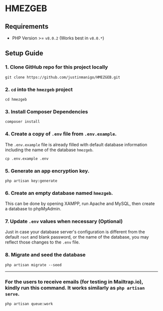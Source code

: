 # HMEZGEB

## Requirements
- PHP Version >= `v8.0.2` (Works best in `v8.0.*`)

## Setup Guide
### 1. Clone GitHub repo for this project locally
```
git clone https://github.com/justinmanigo/HMEZGEB.git
```
### 2. `cd` into the `hmezgeb` project
```
cd hmezgeb
```
### 3. Install Composer Dependencies
```
composer install
```
### 4. Create a copy of `.env` file from `.env.example`. 
The `.env.example` file is already filled with default database information including the name of the database `hmezgeb`.
```
cp .env.example .env
```
### 5. Generate an app encryption key.
```
php artisan key:generate
```
### 6. Create an empty database named `hmezgeb`.
This can be done by opening XAMPP, run Apache and MySQL, then create a database to phpMyAdmin.
### 7. Update `.env` values when necessary (Optional)
Just in case your database server's configuration is different from the default `root` and blank password, or the name of the database, you may reflect those changes to the `.env` file.
### 8. Migrate and seed the database
```
php artisan migrate --seed
```

---

### For the users to receive emails (for testing in Mailtrap.io), kindly run this command. It works similarly as `php artisan serve`.
```
php artisan queue:work
```
